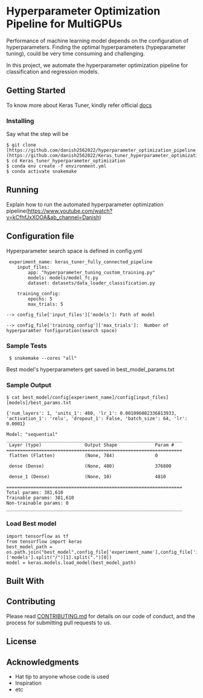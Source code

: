 
# Hyperparameter Optimization Pipeline for MultiGPUs

Performance of machine learning model depends on the configuration of hyperparameters. Finding the optimal hyperparameters (hypeparameter tuning), could be very time consuming and challenging.  

In this project, we automate the hyperparameter optimization pipeline for classification and regression models.



## Getting Started

To know more about Keras Tuner, kindly refer official [docs](https://keras.io/api/keras_tuner/)


### Installing


Say what the step will be

    $ git clone [https://github.com/danish2562022/hyperparameter_optimization_pipeline.git](https://github.com/danish2562022/Keras_tuner_hyperparameter_optimization.git)
    $ cd Keras_tuner_hyperparameter_optimization
    $ conda env create -f environment.yml
    $ conda activate snakemake
   
    



## Running

Explain how to run the automated hyperparameter optimization pipeline(https://www.youtube.com/watch?v=kCfhfJxXOOA&ab_channel=Danish)


## Configuration file
Hyperparameter search space is defined in config.yml
    
     experiment_name: keras_tuner_fully_connected_pipeline
        input_files:
            app: "hyperparameter_tuning_custom_training.py"
            models: models/model_fc.py
            dataset: datasets/data_loader_classification.py 

        training_config:
            epochs: 5
            max_trials: 5    
  
    --> config_file['input_files']['models']: Path of model

    --> config_file['training_config']['max_trials']:  Number of hyperparamter fonfiguration(search space)

### Sample Tests

     $ snakemake --cores "all"
    
 Best model's hyperparameters get saved in best_model_params.txt
### Sample Output
    
    $ cat best_model/config[experiment_name]/config[input_files][models]/best_params.txt
    
    {'num_layers': 1, 'units_1': 480, 'lr_1': 0.001096082336813933, 'activation_1': 'relu', 'dropout_1': False, 'batch_size': 64, 'lr': 0.0001}

    Model: "sequential"
    _________________________________________________________________
     Layer (type)                Output Shape              Param #   
    =================================================================
     flatten (Flatten)           (None, 784)               0         

     dense (Dense)               (None, 480)               376800    

     dense_1 (Dense)             (None, 10)                4810      

    =================================================================
    Total params: 381,610
    Trainable params: 381,610
    Non-trainable params: 0
    _________________________________________________________________
    
    
   ### Load Best model
   
    import tensorflow as tf
    from tensorflow import keras
    best_model_path = os.path.join("best_model",config_file['experiment_name'],config_file['input_files']['models'].split("/")[1].split(".")[0])
    model = keras.models.load_model(best_model_path)



        

## Built With

 

## Contributing

Please read [CONTRIBUTING.md](CONTRIBUTING.md) for details on our code
of conduct, and the process for submitting pull requests to us.



## License



## Acknowledgments

  - Hat tip to anyone whose code is used
  - Inspiration
  - etc
